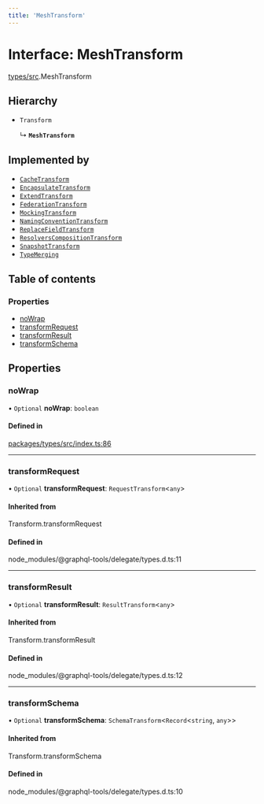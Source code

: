 ```yaml
---
title: 'MeshTransform'
---
```


# Interface: MeshTransform

[types/src](../modules/types_src).MeshTransform

## Hierarchy

- `Transform`

  ↳ **`MeshTransform`**

## Implemented by

- [`CacheTransform`](/docs/api/classes/transforms_cache_src.CacheTransform)
- [`EncapsulateTransform`](/docs/api/classes/transforms_encapsulate_src.EncapsulateTransform)
- [`ExtendTransform`](/docs/api/classes/transforms_extend_src.ExtendTransform)
- [`FederationTransform`](/docs/api/classes/transforms_federation_src.FederationTransform)
- [`MockingTransform`](/docs/api/classes/transforms_mock_src.MockingTransform)
- [`NamingConventionTransform`](/docs/api/classes/transforms_naming_convention_src.NamingConventionTransform)
- [`ReplaceFieldTransform`](/docs/api/classes/transforms_replace_field_src.ReplaceFieldTransform)
- [`ResolversCompositionTransform`](/docs/api/classes/transforms_resolvers_composition_src.ResolversCompositionTransform)
- [`SnapshotTransform`](/docs/api/classes/transforms_snapshot_src.SnapshotTransform)
- [`TypeMerging`](/docs/api/classes/transforms_type_merging_src.TypeMerging)

## Table of contents

### Properties

- [noWrap](types_src.MeshTransform#nowrap)
- [transformRequest](types_src.MeshTransform#transformrequest)
- [transformResult](types_src.MeshTransform#transformresult)
- [transformSchema](types_src.MeshTransform#transformschema)

## Properties

### noWrap

• `Optional` **noWrap**: `boolean`

#### Defined in

[packages/types/src/index.ts:86](https://github.com/Urigo/graphql-mesh/blob/master/packages/types/src/index.ts#L86)

___

### transformRequest

• `Optional` **transformRequest**: `RequestTransform`<`any`\>

#### Inherited from

Transform.transformRequest

#### Defined in

node_modules/@graphql-tools/delegate/types.d.ts:11

___

### transformResult

• `Optional` **transformResult**: `ResultTransform`<`any`\>

#### Inherited from

Transform.transformResult

#### Defined in

node_modules/@graphql-tools/delegate/types.d.ts:12

___

### transformSchema

• `Optional` **transformSchema**: `SchemaTransform`<`Record`<`string`, `any`\>\>

#### Inherited from

Transform.transformSchema

#### Defined in

node_modules/@graphql-tools/delegate/types.d.ts:10
